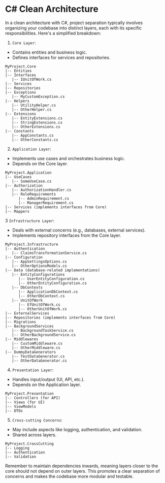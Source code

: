 # C# Clean Architecture

In a clean architecture with C#, project separation typically involves organizing your codebase into distinct layers, each with its specific responsibilities. Here's a simplified breakdown:

1. ```Core Layer```:
* Contains entities and business logic.
* Defines interfaces for services and repositories.

```plaintext
MyProject.Core
|-- Entities
|-- Interfaces
   |-- IUnitOfWork.cs
|-- Services
|-- Repositories
|-- Exceptions
   |-- MyCustomException.cs
|-- Helpers
   |-- UtilityHelper.cs
   |-- OtherHelper.cs
|-- Extensions
   |-- EntityExtensions.cs
   |-- StringExtensions.cs
   |-- OtherExtensions.cs
|-- Constants
   |-- AppConstants.cs
   |-- OtherConstants.cs
```

2. ```Application Layer```:
* Implements use cases and orchestrates business logic.
* Depends on the Core layer.

```plaintext
MyProject.Application
|-- UseCases
   |-- SomeUseCase.cs
|-- Authorization
   |-- AuthorizationHandler.cs
   |-- RoleRequirements
      |-- AdminRequirement.cs
      |-- ManagerRequirement.cs
|-- Services (implements interfaces from Core)
|-- Mappers
```

3 ```Infrastructure Layer```:
* Deals with external concerns (e.g., databases, external services).
* Implements repository interfaces from the Core layer.

```plaintext
MyProject.Infrastructure
|-- Authentication
   |-- ClaimsTransformationService.cs
|-- Configuration
   |-- AppSettingsOptions.cs
   |-- OtherOptionsModels.cs
|-- Data (database-related implementations)
   |-- EntityConfigurations
      |-- UserEntityConfiguration.cs
      |-- OtherEntityConfiguration.cs
   |-- DbContexts
      |-- ApplicationDbContext.cs
      |-- OtherDbContext.cs
   |-- UnitOfWork
      |-- EfUnitOfWork.cs
      |-- OtherUnitOfWork.cs
|-- ExternalServices
|-- Repositories (implements interfaces from Core)
|-- Migrations
|-- BackgroundServices
   |-- BackgroundTaskService.cs
   |-- OtherBackgroundService.cs
|-- Middlewares
   |-- CustomMiddleware.cs
   |-- OtherMiddleware.cs
|-- DummyDataGenerators
   |-- TestDataGenerator.cs
   |-- OtherDataGenerator.cs
```

4. ```Presentation Layer```:
* Handles input/output (UI, API, etc.).
* Depends on the Application layer.

```plaintext
MyProject.Presentation
|-- Controllers (for API)
|-- Views (for UI)
|-- ViewModels
|-- DTOs
```

5. ```Cross-cutting Concerns```:
* May include aspects like logging, authentication, and validation.
* Shared across layers.

```plaintext
MyProject.CrossCutting
|-- Logging
|-- Authentication
|-- Validation
```

Remember to maintain dependencies inwards, meaning layers closer to the core should not depend on outer layers. This promotes a clear separation of concerns and makes the codebase more modular and testable.
